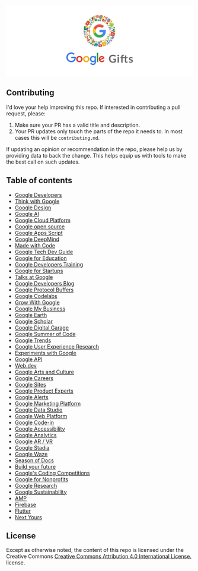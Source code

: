 <p align="center">
  <a href="https://praveenpal4232.github.io/Google-Gifts/">
    <img src='img/Google-Gifts-Banner.webp' alt="Google-Gifts"/>
  </a>
</p>

## Contributing

I'd love your help improving this repo. If interested in contributing a pull request, please:

1. Make sure your PR has a valid title and description. 
2. Your PR updates only touch the parts of the repo it needs to. In most cases this will be `contributing.md`.

If updating an opinion or recommendation in the repo, please help us by providing data to back the change. This helps equip us with tools to make the best call on such updates.

## Table of contents

- [Google Developers](https://developers.google.com/)
- [Think with Google](https://www.thinkwithgoogle.com/)
- [Google Design](https://design.google/)
- [Google AI](https://ai.google/)
- [Google Cloud Platform](https://cloud.google.com/)
- [Google open source](https://opensource.google.com/)
- [Google Apps Script](https://www.google.com/script/start/)
- [Google DeepMind](https://deepmind.com/)
- [Made with Code](https://www.madewithcode.com/)
- [Google Tech Dev Guide](https://techdevguide.withgoogle.com/)
- [Google for Education](https://edu.google.com/)
- [Google Developers Training](https://developers.google.com/training/)
- [Google for Startups](https://startup.google.com/)
- [Talks at Google](https://talksat.withgoogle.com/)
- [Google Developers Blog](https://developers.googleblog.com/)
- [Google Protocol Buffers](https://developers.google.com/protocol-buffers/)
- [Google Codelabs](https://codelabs.developers.google.com/)
- [Grow With Google](https://grow.google/)
- [Google My Business](https://www.google.com/business/)
- [Google Earth](https://www.google.com/earth/)
- [Google Scholar](https://scholar.google.co.in/)
- [Google Digital Garage](https://learndigital.withgoogle.com/)
- [Google Summer of Code](https://summerofcode.withgoogle.com/)
- [Google Trends](https://trends.google.com/trends/)
- [Google User Experience Research](https://userresearch.google.com/)
- [Experiments with Google](https://experiments.withgoogle.com/)
- [Google API](https://developers.google.com/apis-explorer/)
- [Web.dev](https://web.dev/)
- [Google Arts and Culture](https://artsandculture.google.com/)
- [Google Careers](https://careers.google.com/)
- [Google Sites](https://sites.google.com/)
- [Google Product Experts](https://productexperts.withgoogle.com/)
- [Google Alerts](https://www.google.co.in/alerts/)
- [Google Marketing Platform](https://marketingplatform.google.com/)
- [Google Data Studio](https://datastudio.google.com/)
- [Google Web Platform](https://webplatform.github.io/)
- [Google Code-in](https://codein.withgoogle.com/)
- [Google Accessibility](https://www.google.com/accessibility/)
- [Google Analytics](https://analytics.google.com/analytics/web/)
- [Google AR / VR](https://arvr.google.com/)
- [Google Stadia](https://stadia.dev/)
- [Google Waze](https://developers.google.com/waze/)
- [Season of Docs](https://developers.google.com/season-of-docs/)
- [Build your future](https://buildyourfuture.withgoogle.com/)
- [Google's Coding Competitions](https://codingcompetitions.withgoogle.com/)
- [Google for Nonprofits](https://www.google.com/nonprofits/)
- [Google Research](https://research.google/)
- [Google Sustainability](https://sustainability.google/)
- [AMP](https://amp.dev/)
- [Firebase](https://firebase.google.com/)
- [Flutter](https://flutter.dev/)
- [Next Yours](#)

## License

Except as otherwise noted, the content of this repo is licensed under the  Creative Commons [Creative Commons Attribution 4.0 International License.
](http://creativecommons.org/licenses/by/4.0/) license.
